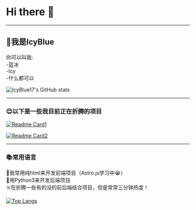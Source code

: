 # Hi there 👋  
***  
## 👋我是IcyBlue  
你可以叫我:  
-蓝冰  
-Icy  
-什么都可以  

![IcyBlue17's GitHub stats](https://github-readme-stats.vercel.app/api?username=icyblue17&theme=tokyonight)  
***  
### 😊以下是一些我目前正在折腾的项目  
[![Readme Card1](https://github-readme-stats.vercel.app/api/pin/?username=icyblue17&repo=Onedrive-proxy-workers)](https://github.com/IcyBlue17/Onedrive-proxy-workers) 


[![Readme Card2](https://github-readme-stats.vercel.app/api/pin/?username=icyblue17&repo=Telegram_userinfo_api)](https://github.com/IcyBlue17/Telegram_userinfo_api)  
***  
### 📚常用语言  
🤔我常用纯html来开发前端项目（Astro.js学习中😭）  
🐍用Python3来开发后端项目  
☠️在折腾一些有的没的前后端结合项目，但是常常三分钟热度！  

[![Top Langs](https://github-readme-stats.vercel.app/api/top-langs/?username=icyblue17&layout=compact)](https://github.com/icyblue17)
